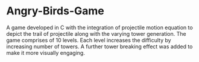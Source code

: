 # Angry-Birds-Game
A game developed in C with the integration of projectile motion equation to depict the trail of projectile along with the varying tower generation. The game comprises of 10 levels. Each level increases the difficulty by increasing number of towers. A further tower breaking effect was added to make it more visually engaging.
